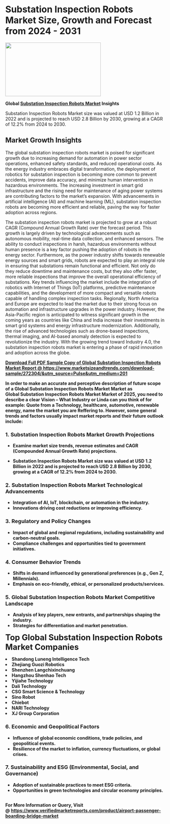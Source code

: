 <H1>Substation Inspection Robots Market Size, Growth and Forecast from 2024 - 2031</H1><img class="aligncenter size-medium wp-image-584254" src="https://thirdeyenews.in/wp-content/uploads/2024/09/Global-Market-Research-300x168.jpeg" alt="" width="300" height="168" /><p><strong>Global&nbsp;<a href="https://www.marketsizeandtrends.com/download-sample/272304/&amp;utm_source=Pulse&amp;utm_medium=201">Substation Inspection Robots Market</a> Insights</strong></p><p>Substation Inspection Robots Market size was valued at USD 1.2 Billion in 2022 and is projected to reach USD 2.8 Billion by 2030, growing at a CAGR of 12.2% from 2024 to 2030.</p><p><h2>Market Growth Insights</h2> <p>The global substation inspection robots market is poised for significant growth due to increasing demand for automation in power sector operations, enhanced safety standards, and reduced operational costs. As the energy industry embraces digital transformation, the deployment of robotics for substation inspection is becoming more common to prevent accidents, improve data accuracy, and minimize human intervention in hazardous environments. The increasing investment in smart grid infrastructure and the rising need for maintenance of aging power systems are contributing factors to the market’s expansion. With advancements in artificial intelligence (AI) and machine learning (ML), substation inspection robots are becoming more efficient and reliable, paving the way for faster adoption across regions.</p> <p><strong><a href="#"></a></strong></p> <p>The substation inspection robots market is projected to grow at a robust CAGR (Compound Annual Growth Rate) over the forecast period. This growth is largely driven by technological advancements such as autonomous mobility, real-time data collection, and enhanced sensors. The ability to conduct inspections in harsh, hazardous environments without human presence is a key factor pushing the adoption of robots in the energy sector. Furthermore, as the power industry shifts towards renewable energy sources and smart grids, robots are expected to play an integral role in ensuring that substations remain functional and efficient. Not only do they reduce downtime and maintenance costs, but they also offer faster, more reliable inspections that improve the overall operational efficiency of substations. Key trends influencing the market include the integration of robotics with Internet of Things (IoT) platforms, predictive maintenance capabilities, and the development of more compact and versatile robots capable of handling complex inspection tasks. Regionally, North America and Europe are expected to lead the market due to their strong focus on automation and infrastructure upgrades in the power industry. However, the Asia-Pacific region is anticipated to witness significant growth in the coming years as countries like China and India increase their investments in smart grid systems and energy infrastructure modernization. Additionally, the rise of advanced technologies such as drone-based inspections, thermal imaging, and AI-based anomaly detection is expected to revolutionize the industry. With the growing trend toward Industry 4.0, the substation inspection robots market is entering a phase of rapid innovation and adoption across the globe. <p><strong><a href="#"></p><p><span class=""><strong>Download Full PDF Sample Copy of Global Substation Inspection Robots Market Report</strong> @ <a href="https://www.marketsizeandtrends.com/download-sample/272304/&amp;utm_source=Pulse&amp;utm_medium=201" target="_blank">https://www.marketsizeandtrends.com/download-sample/272304/&amp;utm_source=Pulse&amp;utm_medium=201</a></span></p><p>In order to make an accurate and perceptive description of future scope of a Global&nbsp;Substation Inspection Robots Market Market as Global&nbsp;Substation Inspection Robots Market Market of 2025, you need to describe a clear Vision &ndash; What Industry or Linda can you think of for example: Quote from a Technology, healthcare, automotive, renewable energy, name the market you are Reffering to. However, some general trends and factors usually impact market reports and their future outlook include:</p><h3>1.&nbsp;<strong>Substation Inspection Robots Market Growth Projections</strong></h3><ul><li>Examine market size trends, revenue estimates and CAGR (Compounded Annual Growth Rate) projections.</li><li><p>Substation Inspection Robots Market size was valued at USD 1.2 Billion in 2022 and is projected to reach USD 2.8 Billion by 2030, growing at a CAGR of 12.2% from 2024 to 2030.</p></li></ul><h3>2.&nbsp;<strong>Substation Inspection Robots Market Technological Advancements</strong></h3><ul><li>Integration of AI, IoT, blockchain, or automation in the industry.</li><li>Innovations driving cost reductions or improving efficiency.</li></ul><h3>3.&nbsp;<strong>Regulatory and Policy Changes</strong></h3><ul><li>Impact of global and regional regulations, including sustainability and carbon-neutral goals.</li><li>Compliance challenges and opportunities tied to government initiatives.</li></ul><h3>4.&nbsp;<strong>Consumer Behavior Trends</strong></h3><ul><li>Shifts in demand influenced by generational preferences (e.g., Gen Z, Millennials).</li><li>Emphasis on eco-friendly, ethical, or personalized products/services.</li></ul><h3>5.&nbsp;<strong>Global Substation Inspection Robots Market Competitive Landscape</strong></h3><ul><li>Analysis of key players, new entrants, and partnerships shaping the industry.</li><li>Strategies for differentiation and market penetration.</li></ul><p data-pm-slice="1 1 []"><span style="color: inherit; font-family: inherit; font-size: 25px;">Top Global Substation Inspection Robots Market Companies</span></p><div class="" data-test-id=""><p><li>Shandong Luneng Intelligence Tech</li><li> Zhejiang Guozi Robotics</li><li> Shenzhen Langchixinchuang</li><li> Hangzhou Shenhao Tech</li><li> Yijiahe Technology</li><li> Dali Technology</li><li> CSG Smart Science & Technology</li><li> Sino Robot</li><li> Chiebot</li><li> NARI Technology</li><li> XJ Group Corporation</li></p></div><h3>6.&nbsp;<strong>Economic and Geopolitical Factors</strong></h3><ul><li>Influence of global economic conditions, trade policies, and geopolitical events.</li><li>Resilience of the market to inflation, currency fluctuations, or global crises.</li></ul><h3>7.&nbsp;<strong>Sustainability and ESG (Environmental, Social, and Governance)</strong></h3><ul><li>Adoption of sustainable practices to meet ESG criteria.</li><li>Opportunities in green technologies and circular economy principles.</li></ul><h2><strong style="font-size: 14px;">For More Information or Query, Visit @&nbsp;</strong><a style="background-color: #ffffff; font-size: 14px;" href="https://www.marketsizeandtrends.com/report/substation-inspection-robots-market/" target="_blank">https://www.verifiedmarketreports.com/product/airport-passenger-boarding-bridge-market</a></h2>